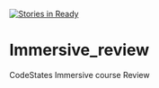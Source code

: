 [![Stories in Ready](https://badge.waffle.io/taewo/Immersive_review.png?label=ready&title=Ready)](https://waffle.io/taewo/Immersive_review)
# Immersive_review
CodeStates Immersive course Review 
